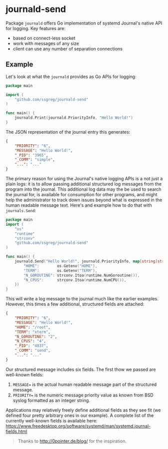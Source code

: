 # journald-send

Package `journald` offers Go implementation of systemd Journal's native API for logging. Key features are:

* based on connect-less socket
* work with messages of any size
* client can use any number of separation connections

## Example

Let's look at what the `journald` provides as Go APIs for logging:

```go
package main

import (
    "github.com/ssgreg/journald-send"
)

func main() {
    journald.Print(journald.PriorityInfo, "Hello World!")
}
```

The JSON representation of the journal entry this generates:

```json
{
    "PRIORITY": "6",
    "MESSAGE": "Hello World!",
    "_PID": "3965",
    "_COMM": "simple",
    "...": "..."
}
```

The primary reason for using the Journal's native logging APIs is a not just a plain logs: it is to allow passing additional structured log messages from the program into the journal. This additional log data may the be used to search the journal for, is available for consumption for other programs, and might help the administrator to track down issues beyond what is expressed in the human readable message text. Here's and example how to do that with `journals.Send`:

```go
package main
import (
    "os"
    "runtime"
    "strconv"
    "github.com/ssgreg/journald-send"
)

func main() {
    journald.Send("Hello World!", journald.PriorityInfo, map[string]string{
        "HOME":        os.Getenv("HOME"),
        "TERM":        os.Getenv("TERM"),
        "N_GOROUTINE": strconv.Itoa(runtime.NumGoroutine()),
        "N_CPUS":      strconv.Itoa(runtime.NumCPU()),
    })
}
```

This will write a log message to the journal much like the earlier examples. However, this times a few additional, structured fields are attached:

```json
{
    "PRIORITY": "6",
    "MESSAGE": "Hello World!",
    "HOME": "/root",
    "TERM": "xterm",
    "N_GOROUTINE": "2",
    "N_CPUS": "4",
    "_PID": "4037",
    "_COMM": "send",
    "...": "..."
}
```

Our structured message includes six fields. The first thow we passed are well-known fields:

1. `MESSAGE=` is the actual human readable message part of the structured message.
1. `PRIORITY=` is the numeric message priority value as known from BSD syslog formatted as an integer string.

Applications may relatively freely define additional fields as they see fit (we defined four pretty arbitrary ones in our example). A complete list of the currently well-known fields is available here: https://www.freedesktop.org/software/systemd/man/systemd.journal-fields.html

> Thanks to http://0pointer.de/blog/ for the inspiration.
